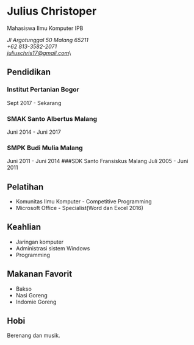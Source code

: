 Julius Christoper[](#juliuschris)
=================================

Mahasiswa Ilmu Komputer IPB

*Jl Argotunggal 50 Malang 65211*\
 *+62 813-3582-2071*\
 *juliuschris17@gmail.com*\

Pendidikan[](#pendidikan)
-------------------------
### Institut Pertanian Bogor 
Sept 2017 - Sekarang
### SMAK Santo Albertus Malang
Juni 2014 - Juni 2017
### SMPK Budi Mulia Malang 
Juni 2011 - Juni 2014
###SDK Santo Fransiskus Malang
Juli 2005 - Juni 2011

Pelatihan[](#pelatihan)
-----------------------
- Komunitas Ilmu Komputer - Competitive Programming    
- Microsoft Office - Specialist(Word dan Excel 2016)

Keahlian[](#keahlian)
-----------------------
- Jaringan komputer
- Administrasi sistem Windows
- Programming

Makanan Favorit[](#makan)
---------------------------
- Bakso
- Nasi Goreng
- Indomie Goreng

Hobi[](#hobi)
---------------------
Berenang dan musik. 
